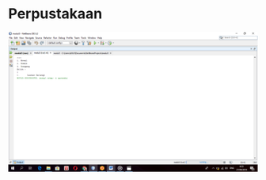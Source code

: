 # Perpustakaan
![alt text](https://github.com/AnggiAulia/Perpustakaan/blob/master/Screenshot%20(66).png)
